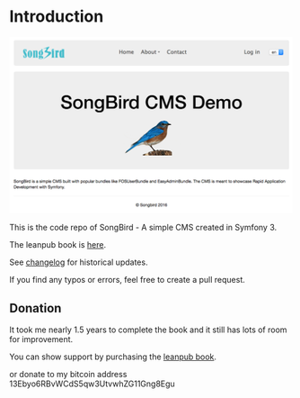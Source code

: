# Introduction

![songbird cms](images/cms_final.png)

This is the code repo of SongBird - A simple CMS created in Symfony 3.

The leanpub book is [here](https://leanpub.com/practicalsymfony3/).

See [changelog](CHANGELOG.md) for historical updates.

If you find any typos or errors, feel free to create a pull request.

## Donation

It took me nearly 1.5 years to complete the book and it still has lots of room for improvement.

You can show support by purchasing the [leanpub book](https://leanpub.com/practicalsymfony3/).

or donate to my bitcoin address 13Ebyo6RBvWCdS5qw3UtvwhZG11Gng8Egu
